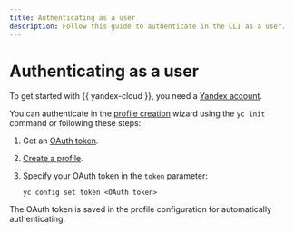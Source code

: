 ```yaml
---
title: Authenticating as a user
description: Follow this guide to authenticate in the CLI as a user.
---
```


# Authenticating as a user


To get started with {{ yandex-cloud }}, you need a [Yandex account](../../../iam/concepts/users/accounts.md#passport).

You can authenticate in the [profile creation](../profile/profile-create.md#interactive-create) wizard using the `yc init` command or following these steps:

1. Get an [OAuth token](../../../iam/concepts/authorization/oauth-token.md).


1. [Create a profile](../profile/profile-create.md#create).
1. Specify your OAuth token in the `token` parameter:
    ```
    yc config set token <OAuth token>
    ```

The OAuth token is saved in the profile configuration for automatically authenticating.


